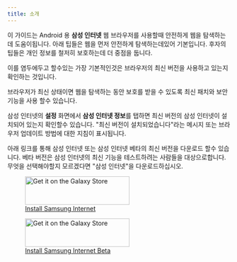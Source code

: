 ```yaml
---
title: 소개
---
```


이 가이드는 Android 용 **삼성 인터넷** 웹 브라우저를 사용할때 안전하게 웹을 탐색하는데 도움이됩니다.
아래 팁들은 웹을 먼저 안전하게 탐색하는데있어 기본입니다. 후자의 팁들은 개인 정보를 철저히 보호하는데 더 중점을 둡니다.

이를 염두에두고 할수있는 가장 기본적인것은 브라우저의 최신 버전을 사용하고 있는지 확인하는 것입니다.

브라우저가 최신 상태이면 웹을 탐색하는 동안 보호를 받을 수 있도록 최신 패치와 보안 기능을 사용 할수 있습니다.

삼성 인터넷의 **설정** 화면에서 **삼성 인터넷 정보**를 탭하면 최신 버전의 삼성 인터넷이 설치되어 있는지 확인할수 있습니다. 
"최신 버전이 설치되었습니다"라는 메시지 또는 브라우저 업데이트 방법에 대한 지침이 표시됩니다.

아래 링크를 통해 삼성 인터넷 또는 삼성 인터넷 베타의 최신 버전을 다운로드 할수 있습니다. 베타 버전은 삼성 인터넷의 최신 기능을 테스트하려는 사람들을 대상으로합니다.
무엇을 선택해야할지 모르겠다면 "삼성 인터넷"을 다운로드하십시오.

<figure>
<a href="https://galaxy.store/internet"><img width="236" height="64" alt="Get it on the Galaxy Store" src="{{ "/assets/en/GalaxyStore.png" | relative_url }}"></a>
<figcaption><a href="https://galaxy.store/internet">Install Samsung Internet</a></figcaption>
</figure>

<figure>
<a href="https://galaxy.store/internetbeta"><img width="236" height="64" alt="Get it on the Galaxy Store" src="{{ "/assets/en/GalaxyStore.png" | relative_url }}"></a>
<figcaption><a href="https://galaxy.store/internetbeta">Install Samsung Internet Beta</a></figcaption>
</figure>

